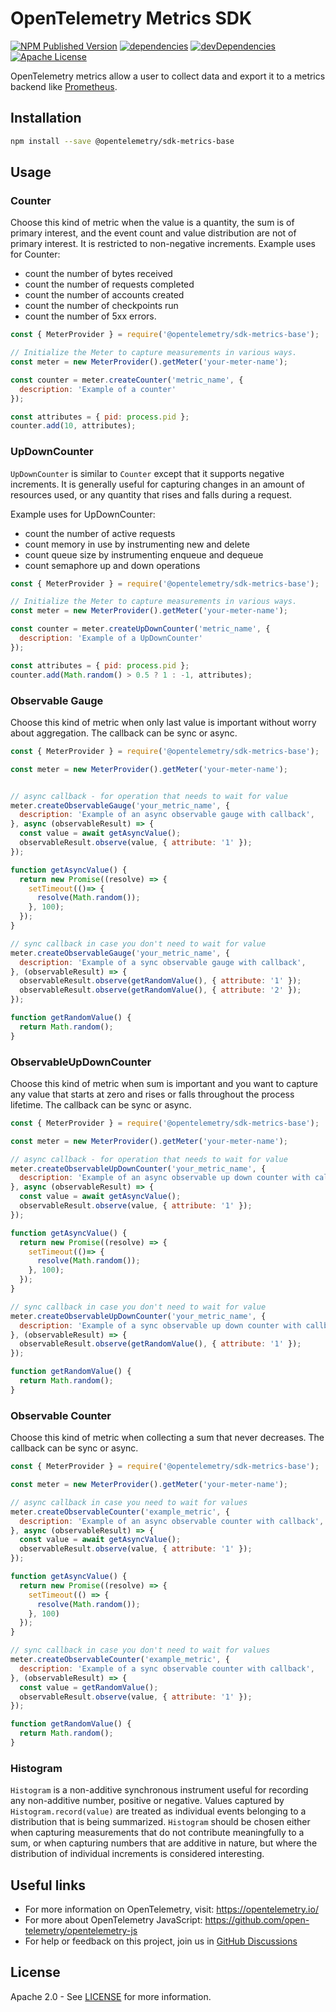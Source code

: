 # OpenTelemetry Metrics SDK

[![NPM Published Version][npm-img]][npm-url]
[![dependencies][dependencies-image]][dependencies-url]
[![devDependencies][devDependencies-image]][devDependencies-url]
[![Apache License][license-image]][license-image]

OpenTelemetry metrics allow a user to collect data and export it to a metrics backend like [Prometheus](https://prometheus.io/).

## Installation

```bash
npm install --save @opentelemetry/sdk-metrics-base
```

## Usage

### Counter

Choose this kind of metric when the value is a quantity, the sum is of primary interest, and the event count and value distribution are not of primary interest. It is restricted to non-negative increments.
Example uses for Counter:

- count the number of bytes received
- count the number of requests completed
- count the number of accounts created
- count the number of checkpoints run
- count the number of 5xx errors.

```js
const { MeterProvider } = require('@opentelemetry/sdk-metrics-base');

// Initialize the Meter to capture measurements in various ways.
const meter = new MeterProvider().getMeter('your-meter-name');

const counter = meter.createCounter('metric_name', {
  description: 'Example of a counter'
});

const attributes = { pid: process.pid };
counter.add(10, attributes);
```

### UpDownCounter

`UpDownCounter` is similar to `Counter` except that it supports negative increments. It is generally useful for capturing changes in an amount of resources used, or any quantity that rises and falls during a request.

Example uses for UpDownCounter:

- count the number of active requests
- count memory in use by instrumenting new and delete
- count queue size by instrumenting enqueue and dequeue
- count semaphore up and down operations

```js
const { MeterProvider } = require('@opentelemetry/sdk-metrics-base');

// Initialize the Meter to capture measurements in various ways.
const meter = new MeterProvider().getMeter('your-meter-name');

const counter = meter.createUpDownCounter('metric_name', {
  description: 'Example of a UpDownCounter'
});

const attributes = { pid: process.pid };
counter.add(Math.random() > 0.5 ? 1 : -1, attributes);
```

### Observable Gauge

Choose this kind of metric when only last value is important without worry about aggregation.
The callback can be sync or async.

```js
const { MeterProvider } = require('@opentelemetry/sdk-metrics-base');

const meter = new MeterProvider().getMeter('your-meter-name');


// async callback - for operation that needs to wait for value
meter.createObservableGauge('your_metric_name', {
  description: 'Example of an async observable gauge with callback',
}, async (observableResult) => {
  const value = await getAsyncValue();
  observableResult.observe(value, { attribute: '1' });
});

function getAsyncValue() {
  return new Promise((resolve) => {
    setTimeout(()=> {
      resolve(Math.random());
    }, 100);
  });
}

// sync callback in case you don't need to wait for value
meter.createObservableGauge('your_metric_name', {
  description: 'Example of a sync observable gauge with callback',
}, (observableResult) => {
  observableResult.observe(getRandomValue(), { attribute: '1' });
  observableResult.observe(getRandomValue(), { attribute: '2' });
});

function getRandomValue() {
  return Math.random();
}
```

### ObservableUpDownCounter

Choose this kind of metric when sum is important and you want to capture any value that starts at zero and rises or falls throughout the process lifetime.
The callback can be sync or async.

```js
const { MeterProvider } = require('@opentelemetry/sdk-metrics-base');

const meter = new MeterProvider().getMeter('your-meter-name');

// async callback - for operation that needs to wait for value
meter.createObservableUpDownCounter('your_metric_name', {
  description: 'Example of an async observable up down counter with callback',
}, async (observableResult) => {
  const value = await getAsyncValue();
  observableResult.observe(value, { attribute: '1' });
});

function getAsyncValue() {
  return new Promise((resolve) => {
    setTimeout(()=> {
      resolve(Math.random());
    }, 100);
  });
}

// sync callback in case you don't need to wait for value
meter.createObservableUpDownCounter('your_metric_name', {
  description: 'Example of a sync observable up down counter with callback',
}, (observableResult) => {
  observableResult.observe(getRandomValue(), { attribute: '1' });
});

function getRandomValue() {
  return Math.random();
}

```

### Observable Counter

Choose this kind of metric when collecting a sum that never decreases.
The callback can be sync or async.

```js
const { MeterProvider } = require('@opentelemetry/sdk-metrics-base');

const meter = new MeterProvider().getMeter('your-meter-name');

// async callback in case you need to wait for values
meter.createObservableCounter('example_metric', {
  description: 'Example of an async observable counter with callback',
}, async (observableResult) => {
  const value = await getAsyncValue();
  observableResult.observe(value, { attribute: '1' });
});

function getAsyncValue() {
  return new Promise((resolve) => {
    setTimeout(() => {
      resolve(Math.random());
    }, 100)
  });
}

// sync callback in case you don't need to wait for values
meter.createObservableCounter('example_metric', {
  description: 'Example of a sync observable counter with callback',
}, (observableResult) => {
  const value = getRandomValue();
  observableResult.observe(value, { attribute: '1' });
});

function getRandomValue() {
  return Math.random();
}
```

### Histogram

`Histogram` is a non-additive synchronous instrument useful for recording any non-additive number, positive or negative.
Values captured by `Histogram.record(value)` are treated as individual events belonging to a distribution that is being summarized.
`Histogram` should be chosen either when capturing measurements that do not contribute meaningfully to a sum, or when capturing numbers that are additive in nature, but where the distribution of individual increments is considered interesting.

## Useful links

- For more information on OpenTelemetry, visit: <https://opentelemetry.io/>
- For more about OpenTelemetry JavaScript: <https://github.com/open-telemetry/opentelemetry-js>
- For help or feedback on this project, join us in [GitHub Discussions][discussions-url]

## License

Apache 2.0 - See [LICENSE][license-url] for more information.

[discussions-url]: https://github.com/open-telemetry/opentelemetry-js/discussions
[license-url]: https://github.com/open-telemetry/opentelemetry-js/blob/main/LICENSE
[license-image]: https://img.shields.io/badge/license-Apache_2.0-green.svg?style=flat
[dependencies-image]: https://status.david-dm.org/gh/open-telemetry/opentelemetry-js.svg?path=packages%2Fopentelemetry-sdk-metrics-base
[dependencies-url]: https://david-dm.org/open-telemetry/opentelemetry-js?path=packages%2Fopentelemetry-metrsics
[devDependencies-image]: https://status.david-dm.org/gh/open-telemetry/opentelemetry-js.svg?path=packages%2Fopentelemetry-sdk-metrics-base&type=dev
[devDependencies-url]: https://david-dm.org/open-telemetry/opentelemetry-js?path=packages%2Fopentelemetry-sdk-metrics-base&type=dev
[npm-url]: https://www.npmjs.com/package/@opentelemetry/sdk-metrics-base
[npm-img]: https://badge.fury.io/js/%40opentelemetry%2Fsdk-metrics-base.svg
